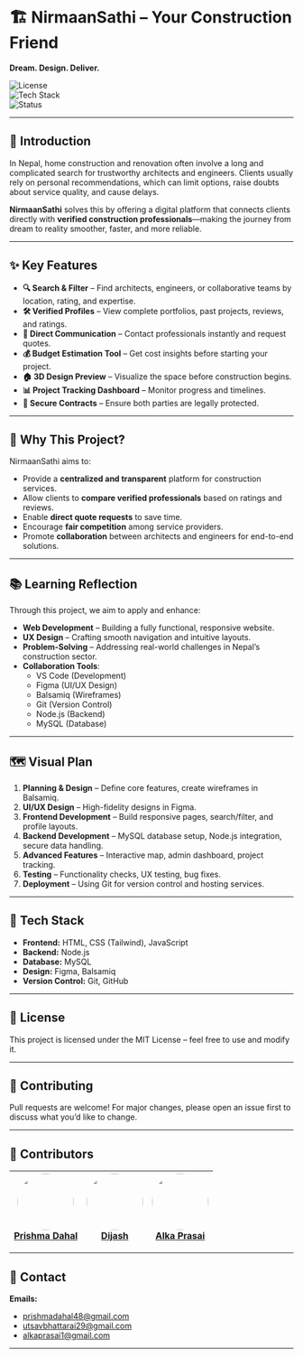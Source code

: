 # 🏗️ NirmaanSathi – Your Construction Friend  
**Dream. Design. Deliver.**

![License](https://img.shields.io/badge/license-MIT-green)  
![Tech Stack](https://img.shields.io/badge/tech-HTML%20%7C%20CSS%20%7C%20Tailwind%20%7C%20JS%20%7C%20Node.js%20%7C%20MySQL-blue)  
![Status](https://img.shields.io/badge/status-in%20development-orange)

---

## 📌 Introduction
In Nepal, home construction and renovation often involve a long and complicated search for trustworthy architects and engineers. Clients usually rely on personal recommendations, which can limit options, raise doubts about service quality, and cause delays.  

**NirmaanSathi** solves this by offering a digital platform that connects clients directly with **verified construction professionals**—making the journey from dream to reality smoother, faster, and more reliable.

---

## ✨ Key Features
- **🔍 Search & Filter** – Find architects, engineers, or collaborative teams by location, rating, and expertise.  
- **🛠 Verified Profiles** – View complete portfolios, past projects, reviews, and ratings.  
- **💬 Direct Communication** – Contact professionals instantly and request quotes.  
- **💰 Budget Estimation Tool** – Get cost insights before starting your project.  
- **🏠 3D Design Preview** – Visualize the space before construction begins.  
- **📊 Project Tracking Dashboard** – Monitor progress and timelines.  
- **📜 Secure Contracts** – Ensure both parties are legally protected.  

---

## 🎯 Why This Project?
NirmaanSathi aims to:
- Provide a **centralized and transparent** platform for construction services.  
- Allow clients to **compare verified professionals** based on ratings and reviews.  
- Enable **direct quote requests** to save time.  
- Encourage **fair competition** among service providers.  
- Promote **collaboration** between architects and engineers for end-to-end solutions.

---

## 📚 Learning Reflection
Through this project, we aim to apply and enhance:
- **Web Development** – Building a fully functional, responsive website.  
- **UX Design** – Crafting smooth navigation and intuitive layouts.  
- **Problem-Solving** – Addressing real-world challenges in Nepal’s construction sector.  
- **Collaboration Tools**:  
  - VS Code (Development)  
  - Figma (UI/UX Design)  
  - Balsamiq (Wireframes)  
  - Git (Version Control)  
  - Node.js (Backend)  
  - MySQL (Database)  

---

## 🗺 Visual Plan
1. **Planning & Design** – Define core features, create wireframes in Balsamiq.  
2. **UI/UX Design** – High-fidelity designs in Figma.  
3. **Frontend Development** – Build responsive pages, search/filter, and profile layouts.  
4. **Backend Development** – MySQL database setup, Node.js integration, secure data handling.  
5. **Advanced Features** – Interactive map, admin dashboard, project tracking.  
6. **Testing** – Functionality checks, UX testing, bug fixes.  
7. **Deployment** – Using Git for version control and hosting services.  

---

## 🚀 Tech Stack
- **Frontend:** HTML, CSS (Tailwind), JavaScript  
- **Backend:** Node.js  
- **Database:** MySQL  
- **Design:** Figma, Balsamiq  
- **Version Control:** Git, GitHub  

---

## 📄 License
This project is licensed under the MIT License – feel free to use and modify it.

---

## 🤝 Contributing
Pull requests are welcome! For major changes, please open an issue first to discuss what you’d like to change.

---

## 👥 Contributors

| [<img src="https://avatars.githubusercontent.com/Prishma-Dahal" width="100" height="100" style="border-radius:50%"><br>**Prishma Dahal**](https://github.com/Prishma-Dahal) | [<img src="https://avatars.githubusercontent.com/Dijash" width="100" height="100" style="border-radius:50%"><br>**Dijash**](https://github.com/Dijash) | [<img src="https://avatars.githubusercontent.com/Dijash" width="100" height="100" style="border-radius:50%"><br>**Alka Prasai**](https://github.com/alkaprasai) |
| --- | --- | --- |

---

## 📧 Contact
**Emails:**  
- prishmadahal48@gmail.com  
- utsavbhattarai29@gmail.com  
- alkaprasai1@gmail.com  

---
